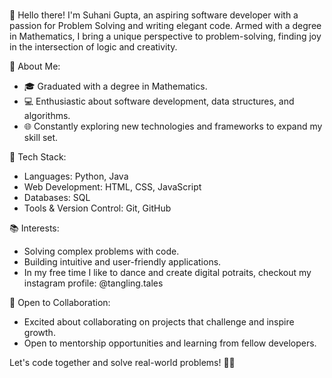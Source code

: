 ###

👋 Hello there! I'm Suhani Gupta, an aspiring software developer with a passion for Problem Solving and writing elegant code. Armed with a degree in Mathematics, I bring a unique perspective to problem-solving, finding joy in the intersection of logic and creativity.

 🚀 About Me:

* 🎓 Graduated with a degree in Mathematics.
* 💻 Enthusiastic about software development, data structures, and algorithms.
* 🌐 Constantly exploring new technologies and frameworks to expand my skill set.

 🌱 Tech Stack:

* Languages: Python, Java
* Web Development: HTML, CSS, JavaScript
* Databases: SQL
* Tools & Version Control: Git, GitHub

 📚 Interests:

* Solving complex problems with code.
* Building intuitive and user-friendly applications.
* In my free time I like to dance and create digital potraits, checkout my instagram profile: @tangling.tales

 🤝 Open to Collaboration:

* Excited about collaborating on projects that challenge and inspire growth.
* Open to mentorship opportunities and learning from fellow developers.

Let's code together and solve real-world problems! 🚀✨






